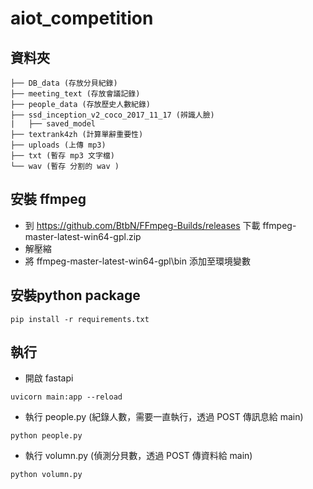 # aiot_competition
## 資料夾
```
├── DB_data (存放分貝紀錄)
├── meeting_text (存放會議記錄)
├── people_data (存放歷史人數紀錄)
├── ssd_inception_v2_coco_2017_11_17 (辨識人臉)
|   ├── saved_model
├── textrank4zh (計算單辭重要性)
├── uploads (上傳 mp3)
├── txt (暫存 mp3 文字檔)
└── wav (暫存 分割的 wav )
```

## 安裝 ffmpeg
* 到 https://github.com/BtbN/FFmpeg-Builds/releases 下載 ffmpeg-master-latest-win64-gpl.zip
* 解壓縮
* 將 ffmpeg-master-latest-win64-gpl\bin 添加至環境變數

## 安裝python package
```
pip install -r requirements.txt
```

## 執行
* 開啟 fastapi 
```
uvicorn main:app --reload
```

* 執行 people.py (紀錄人數，需要一直執行，透過 POST 傳訊息給 main)
```
python people.py
```

* 執行 volumn.py (偵測分貝數，透過 POST 傳資料給 main)
```
python volumn.py
```